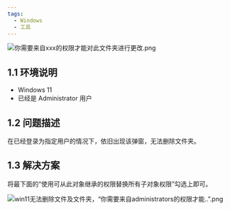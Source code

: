 ```yaml
---
tags:
  - Windows
  - 工具
---
```


![你需要来自xxx的权限才能对此文件夹进行更改.png](https://oss.puppetdevz.top/image/note/24348cabd68702e593068c37da53a741.png)

<!--more-->

## 1.1 环境说明

* Windows 11
* 已经是 Administrator 用户

## 1.2 问题描述

在已经登录为指定用户的情况下，依旧出现该弹窗，无法删除文件夹。

## 1.3 解决方案

将最下面的“使用可从此对象继承的权限替换所有子对象权限”勾选上即可。

![win11无法删除文件及文件夹，“你需要来自administrators的权限才能..”.png](https://oss.puppetdevz.top/image/note/194bd7d9c5a7508b6267771126dfcd31.png)
